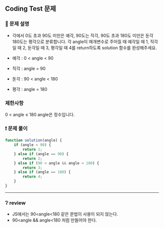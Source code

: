 ## Coding Test 문제

### 📌 문제 설명

- 각에서 0도 초과 90도 미만은 예각, 90도는 직각, 90도 초과 180도 미만은 둔각 180도는 평각으로 분류합니다. 각 angle이 매개변수로 주어질 때 예각일 때 1, 직각일 때 2, 둔각일 때 3, 평각일 때 4를 return하도록 solution 함수를 완성해주세요.

- 예각 : 0 < angle < 90
- 직각 : angle = 90
- 둔각 : 90 < angle < 180
- 평각 : angle = 180

### 제한사항

0 < angle ≤ 180
angle은 정수입니다.

### ❗ 문제 풀이

```javascript
function solution(angle) {
	if (angle < 90) {
		return 1;
	} else if (angle == 90) {
		return 2;
	} else if (90 < angle && angle < 180) {
		return 3;
	} else if (angle == 180) {
		return 4;
	}
}
```

---

### ❔ review

- JS에서는 90<angle<180 같은 문법이 사용이 되지 않는다.
- 90<angle && angle<180 처럼 만들어야 한다.
